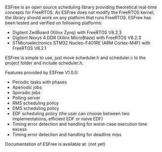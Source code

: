 ESFree is an open source scheduling library providing theoretical real-time concepts for FreeRTOS.
As ESFree does not modify the FreeRTOS kernel, the library should work on any platform that runs
FreeRTOS. ESFree has been tested and verified on following platforms:
* Digilent ZedBoard (Xilinx Zynq) with FreeRTOS V8.2.3
* Digilent Nexys 4 DDR (Xilinx MicroBlaze) with FreeRTOS V8.2.3
* STMicroelectronics STM32 Nucleo-F401RE (ARM Cortex-M4F) with FreeRTOS V8.2.1

ESFree is simple to use, just move scheduler.h and scheduler.c to the project folder and include
scheduler.h.

Features provided by ESFree V1.0.0:
* Periodic tasks with phases
* Aperiodic jobs
* Sporadic jobs
* Polling server
* RMS scheduling policy
* DMS scheduling policy
* EDF scheduling policy (the user can choose between two implementations, efficient EDF or naive EDF)
* Timing error detection and handling for worst-case execution time excess
* Timing error detection and handling for deadline miss

Documentation of ESFree is available at: (not yet)

